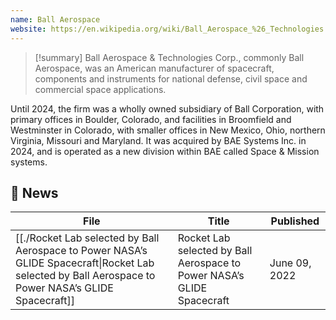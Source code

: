```yaml
---
name: Ball Aerospace
website: https://en.wikipedia.org/wiki/Ball_Aerospace_%26_Technologies
---
```


>[!summary]
>Ball Aerospace & Technologies Corp., commonly Ball Aerospace, was an American manufacturer of spacecraft, components and instruments for national defense, civil space and commercial space applications.
>
Until 2024, the firm was a wholly owned subsidiary of Ball Corporation, with primary offices in Boulder, Colorado, and facilities in Broomfield and Westminster in Colorado, with smaller offices in New Mexico, Ohio, northern Virginia, Missouri and Maryland. It was acquired by BAE Systems Inc. in 2024, and is operated as a new division within BAE called Space & Mission systems.


## 📰 News
| File                                                                                                                                                       | Title                                                                   | Published     |
| ---------------------------------------------------------------------------------------------------------------------------------------------------------- | ----------------------------------------------------------------------- | ------------- |
| [[./Rocket Lab selected by Ball Aerospace to Power NASA’s GLIDE Spacecraft\|Rocket Lab selected by Ball Aerospace to Power NASA’s GLIDE Spacecraft]] | Rocket Lab selected by Ball Aerospace to Power NASA’s GLIDE Spacecraft  | June 09, 2022 |

